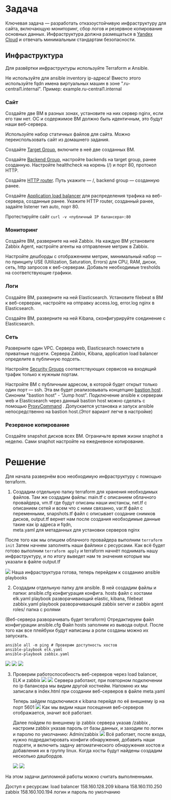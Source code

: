 # Задача

Ключевая задача — разработать отказоустойчивую инфраструктуру для сайта, включающую мониторинг, сбор логов и резервное копирование основных данных. Инфраструктура должна размещаться в [Yandex Cloud](https://cloud.yandex.com/) и отвечать минимальным стандартам безопасности.

## Инфраструктура

Для развёртки инфраструктуры используйте Terraform и Ansible.

Не используйте для ansible inventory ip-адреса! Вместо этого используйте fqdn имена виртуальных машин в зоне ".ru-central1.internal". Пример: example.ru-central1.internal

### Сайт

Создайте две ВМ в разных зонах, установите на них сервер nginx, если его там нет. ОС и содержимое ВМ должно быть идентичным, это будут наши веб-сервера.

Используйте набор статичных файлов для сайта. Можно переиспользовать сайт из домашнего задания.

Создайте [Target Group](https://cloud.yandex.com/docs/application-load-balancer/concepts/target-group), включите в неё две созданных ВМ.

Создайте [Backend Group](https://cloud.yandex.com/docs/application-load-balancer/concepts/backend-group), настройте backends на target group, ранее созданную. Настройте healthcheck на корень (/) и порт 80, протокол HTTP.

Создайте [HTTP router](https://cloud.yandex.com/docs/application-load-balancer/concepts/http-router). Путь укажите — /, backend group — созданную ранее.

Создайте [Application load balancer](https://cloud.yandex.com/en/docs/application-load-balancer/) для распределения трафика на веб-сервера, созданные ранее. Укажите HTTP router, созданный ранее, задайте listener тип auto, порт 80.

Протестируйте сайт `curl -v <публичный IP балансера>:80`

### [](https://github.com/netology-code/sys-diplom/tree/diplom-zabbix#%D0%BC%D0%BE%D0%BD%D0%B8%D1%82%D0%BE%D1%80%D0%B8%D0%BD%D0%B3)Мониторинг

Создайте ВМ, разверните на ней Zabbix. На каждую ВМ установите Zabbix Agent, настройте агенты на отправление метрик в Zabbix.

Настройте дешборды с отображением метрик, минимальный набор — по принципу USE (Utilization, Saturation, Errors) для CPU, RAM, диски, сеть, http запросов к веб-серверам. Добавьте необходимые tresholds на соответствующие графики.

### [](https://github.com/netology-code/sys-diplom/tree/diplom-zabbix#%D0%BB%D0%BE%D0%B3%D0%B8)Логи

Cоздайте ВМ, разверните на ней Elasticsearch. Установите filebeat в ВМ к веб-серверам, настройте на отправку access.log, error.log nginx в Elasticsearch.

Создайте ВМ, разверните на ней Kibana, сконфигурируйте соединение с Elasticsearch.

### [](https://github.com/netology-code/sys-diplom/tree/diplom-zabbix#%D1%81%D0%B5%D1%82%D1%8C)Сеть

Разверните один VPC. Сервера web, Elasticsearch поместите в приватные подсети. Сервера Zabbix, Kibana, application load balancer определите в публичную подсеть.

Настройте [Security Groups](https://cloud.yandex.com/docs/vpc/concepts/security-groups) соответствующих сервисов на входящий трафик только к нужным портам.

Настройте ВМ с публичным адресом, в которой будет открыт только один порт — ssh. Эта вм будет реализовывать концепцию [bastion host](https://cloud.yandex.ru/docs/tutorials/routing/bastion) . Синоним "bastion host" - "Jump host". Подключение ansible к серверам web и Elasticsearch через данный bastion host можно сделать с помощью [ProxyCommand](https://docs.ansible.com/ansible/latest/network/user_guide/network_debug_troubleshooting.html#network-delegate-to-vs-proxycommand) . Допускается установка и запуск ansible непосредственно на bastion host.(Этот вариант легче в настройке)

### [](https://github.com/netology-code/sys-diplom/tree/diplom-zabbix#%D1%80%D0%B5%D0%B7%D0%B5%D1%80%D0%B2%D0%BD%D0%BE%D0%B5-%D0%BA%D0%BE%D0%BF%D0%B8%D1%80%D0%BE%D0%B2%D0%B0%D0%BD%D0%B8%D0%B5)Резервное копирование

Создайте snapshot дисков всех ВМ. Ограничьте время жизни snaphot в неделю. Сами snaphot настройте на ежедневное копирование.

# Решение

Для начала развернём всю необходимую инфраструктуру с помощью terraform.
1. Создадим отдельную папку terraform для хранения необходимых файлов. Там же создадим файлы: 
	main.tf с описанием облачного провайдера,
	vm.tf где будут описаны наши инстансы,
	net.tf с описанием сетей и всем что с ними связанно,
	var.tf файл с переменными,
	snapshots.tf файл с описывает создание снимков дисков,
	output.tf вернет нам после создания необходимые данные такие как ip адреса и fqdn,\
	meta.yaml для метаданных для установки серверов nginx

После того как мы опишем облачного провайдера выполним `terraform init`
Затем начнем заполнять наши файлики с ресурсами. Как всё будет готово выполним `terraform apply`  и terraform начнёт поднимать нашу инфраструктуру, и по итогу выведет нам те значения которые мы указали в файле output.tf 


![](attachmants/2023-11-30_17-21-50.png)
Наша инфраструктура готова, теперь перейдем к созданию ansible playbooks

2. Создадим отдельную папку для ansible. В ней создадим файлы и папки:
    ansible.cfg конфигурация конфига.
    hosts файл с хостами
    elk.yaml playbook разворачивающий elastic, kibana, filebeat
    zabbix.yaml playbook разворачивающий zabbix server и zabbix agent
    roles/ папка с ролями 

(Веб-сервера разворачивать будет terraform)
Отредактируем файл конфигурации ansible.cfg
Файл hosts заполним из вывода output.
После того как все плейбуки будут написаны а роли созданы можно их запускать.

```
ansible all -m ping # Проверим доступность хостов
ansible-playbook elk.yaml
ansible-playbook zabbix.yaml
```

![](attachmants/2023-11-29_16-30-01.png)
![](attachmants/2023-11-30_14-06-22.png)
![](attachmants/2023-11-30_14-11-48.png)


3. Проверим работоспособность веб-серверов через load balancer, ELK и zabbix
	![](attachmants/2023-11-30_14-13-20.png)
	![](attachmants/2023-11-30_14-12-59.png)
	Сервера работают, при повторном подключении по ip балансера мы видим другой хостнейм. Напомню их мы записали в index.html при создании веб-серверов в файле meta.yaml
	
	
	Теперь зайдем подключимся к kibana перейдя по её внешнему ip на порт 5601
	![](attachmants/2023-11-30_14-14-28.png)
	Как мы видим наши посещения веб-серверов отображается, значит всё работает.
	
	Далее пойдем по внешнему ip zabbix сервера указав /zabbix , настроим zabbix указав пароль от базы данных, и заходим по логин и паролю по умолчанию: Admin/zabbix
	![](attachmants/2023-11-30_16-44-44.png)
	Всё работает, после входа, нужно подредактировать конфиги обнаружения, добавить наши подсети, и включить задачу автоматического обнаружения хостов и добавления их в группу linux. Когда хосты будут найдены создадим несколько дашбордов.
	
	![](attachmants/2023-11-30_16-44-25.png)
	![](attachmants/2023-11-30_16-43-57.png)

На этом задачи дипломной работы можно считать выполненными.


Доступ к ресурсам:
load balancer 158.160.128.209
kibana 158.160.110.250
zabbix 158.160.100.194 логин и пароль по умолчанию